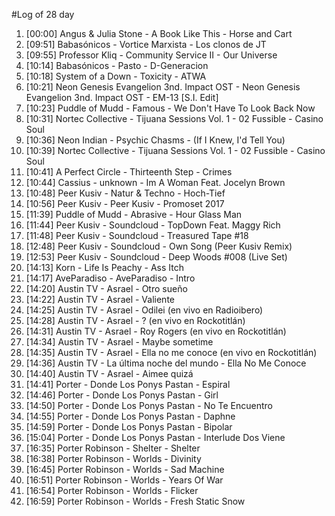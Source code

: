 #Log of 28 day

1. [00:00] Angus & Julia Stone - A Book Like This - Horse and Cart
1. [09:51] Babasónicos - Vortice Marxista - Los clonos de JT
1. [09:55] Professor Kliq - Community Service II - Our Universe
1. [10:14] Babasónicos - Pasto - D-Generacion
1. [10:18] System of a Down - Toxicity - ATWA
1. [10:21] Neon Genesis Evangelion 3nd. Impact OST - Neon Genesis Evangelion 3nd. Impact OST - EM-13 [S.I. Edit]
1. [10:23] Puddle of Mudd - Famous - We Don't Have To Look Back Now
1. [10:31] Nortec Collective - Tijuana Sessions Vol. 1 - 02 Fussible - Casino Soul
1. [10:36] Neon Indian - Psychic Chasms - (If I Knew, I'd Tell You)
1. [10:39] Nortec Collective - Tijuana Sessions Vol. 1 - 02 Fussible - Casino Soul
1. [10:41] A Perfect Circle - Thirteenth Step - Crimes
1. [10:44] Cassius - unknown - Im A Woman Feat. Jocelyn Brown
1. [10:48] Peer Kusiv - Natur & Techno - Hoch-Tief
1. [10:56] Peer Kusiv - Peer Kusiv - Promoset 2017
1. [11:39] Puddle of Mudd - Abrasive - Hour Glass Man
1. [11:44] Peer Kusiv - Soundcloud - TopDown Feat. Maggy Rich
1. [11:48] Peer Kusiv - Soundcloud - Treasured Tape #18
1. [12:48] Peer Kusiv - Soundcloud - Own Song (Peer Kusiv Remix)
1. [12:53] Peer Kusiv - Soundcloud - Deep Woods #008 (Live Set)
1. [14:13] Korn - Life Is Peachy - Ass Itch
1. [14:17] AveParadiso - AveParadiso - Intro
1. [14:20] Austin TV - Asrael - Otro sueño
1. [14:22] Austin TV - Asrael - Valiente
1. [14:25] Austin TV - Asrael - Odilei (en vivo en Radioibero)
1. [14:28] Austin TV - Asrael - ? (en vivo en Rockotitlán)
1. [14:31] Austin TV - Asrael - Roy Rogers (en vivo en Rockotitlán)
1. [14:34] Austin TV - Asrael - Maybe sometime
1. [14:35] Austin TV - Asrael - Ella no me conoce (en vivo en Rockotitlán)
1. [14:36] Austin TV - La última noche del mundo - Ella No Me Conoce
1. [14:40] Austin TV - Asrael - Aimee quizá
1. [14:41] Porter - Donde Los Ponys Pastan - Espiral
1. [14:46] Porter - Donde Los Ponys Pastan - Girl
1. [14:50] Porter - Donde Los Ponys Pastan - No Te Encuentro
1. [14:55] Porter - Donde Los Ponys Pastan - Daphne
1. [14:59] Porter - Donde Los Ponys Pastan - Bipolar
1. [15:04] Porter - Donde Los Ponys Pastan - Interlude Dos Viene
1. [16:35] Porter Robinson - Shelter - Shelter
1. [16:38] Porter Robinson - Worlds - Divinity
1. [16:45] Porter Robinson - Worlds - Sad Machine
1. [16:51] Porter Robinson - Worlds - Years Of War
1. [16:54] Porter Robinson - Worlds - Flicker
1. [16:59] Porter Robinson - Worlds - Fresh Static Snow
